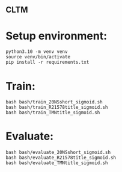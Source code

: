 ## CLTM

# Setup environment:
```
python3.10 -m venv venv
source venv/bin/activate
pip install -r requirements.txt
```

# Train:
```
bash bash/train_20NSshort_sigmoid.sh
bash bash/train_R21578title_sigmoid.sh
bash bash/train_TMNtitle_sigmoid.sh
```

# Evaluate:
```
bash bash/evaluate_20NSshort_sigmoid.sh
bash bash/evaluate_R21578title_sigmoid.sh
bash bash/evaluate_TMNtitle_sigmoid.sh
```